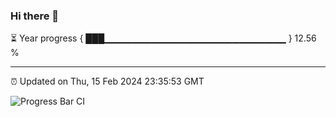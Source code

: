### Hi there 👋

⏳ Year progress { ███▁▁▁▁▁▁▁▁▁▁▁▁▁▁▁▁▁▁▁▁▁▁▁▁▁▁▁ } 12.56 %

---

⏰ Updated on Thu, 15 Feb 2024 23:35:53 GMT

![Progress Bar CI](https://github.com/IshwaranRudhara/GIT-ACTION/workflows/Progress%20Bar%20CI/badge.svg)
